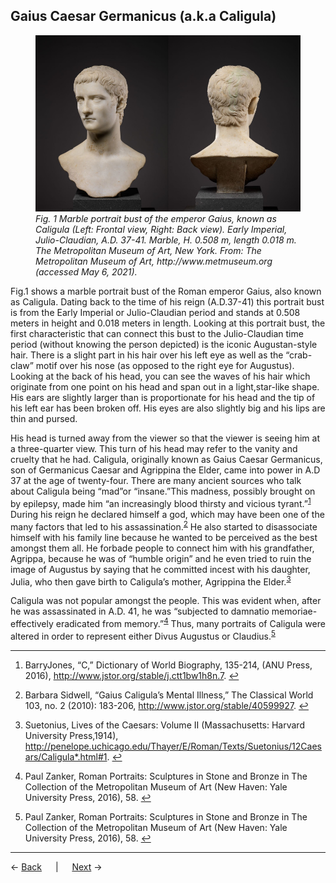 ## Gaius Caesar Germanicus (a.k.a Caligula)

<figure><a href="https://www.metmuseum.org/art/collection/search/248851"><img src="Images/caligula-front-view-met.jpg" alt="Marble portrait bust of the emperor Gaius, known as Caligula, Marble, Roman, 3/4 view (front)" width="50%"/></a><a href="https://www.metmuseum.org/art/collection/search/248851"><img src="Images/caligula-back-view-met.jpg" alt="Marble portrait bust of the emperor Gaius, known as Caligula, Marble, Roman, 3/4 view (back)" width="50%"/></a><figcaption><i>Fig. 1 Marble portrait bust of the emperor Gaius, known as Caligula (Left: Frontal view, Right: Back view). Early Imperial, Julio-Claudian, A.D. 37-41. Marble, H. 0.508 m, length 0.018 m. The Metropolitan Museum of Art, New York. From: The Metropolitan Museum of Art, http://www.metmuseum.org (accessed May 6, 2021).</i></figcaption></figure>

Fig.1 shows a marble portrait bust of the Roman emperor Gaius, also known as Caligula. Dating back to the time of his reign (A.D.37-41) this portrait bust is from the Early Imperial or Julio-Claudian period and stands at 0.508 meters in height and 0.018 meters in length. Looking at this portrait bust, the first characteristic that can connect this bust to the Julio-Claudian time period (without knowing the person depicted) is the iconic Augustan-style hair. There is a slight part in his hair over his left eye as well as the “crab-claw” motif over his nose (as opposed to the right eye for Augustus). Looking at the back of his head, you can see the waves of his hair which originate from one point on his head and span out in a light,star-like shape. His ears are slightly larger than is proportionate for his head and the tip of his left ear has been broken off. His eyes are also slightly big and his lips are thin and pursed.

His head is turned away from the viewer so that the viewer is seeing him at a three-quarter view. This turn of his head may refer to the vanity and cruelty that he had. Caligula, originally known as Gaius Caesar Germanicus, son of Germanicus Caesar and Agrippina the Elder, came into power in A.D 37 at the age of twenty-four. There are many ancient sources who talk about Caligula being “mad”or “insane.”This madness, possibly brought on by epilepsy, made him “an increasingly blood thirsty and vicious tyrant.”<sup><a id="fnref1" href="#fn1">1</a></sup> During his reign he declared himself a god, which may have been one of the many factors that led to his assassination.<sup><a id="fnref2" href="#fn2">2</a></sup> He also started to disassociate himself with his family line because he wanted to be perceived as the best amongst them all. He forbade people to connect him with his grandfather, Agrippa, because he was of “humble origin” and he even tried to ruin the image of Augustus by saying that he committed incest with his daughter, Julia, who then gave birth to Caligula’s mother, Agrippina the Elder.<sup><a id="fnref3" href="#fn3">3</a></sup>

Caligula was not popular amongst the people. This was evident when, after he was assassinated in A.D. 41, he was “subjected to damnatio memoriae-effectively eradicated from memory.”<sup><a id="fnref4" href="#fn4">4</a></sup> Thus, many portraits of Caligula were altered in order to represent either Divus Augustus or Claudius.<sup><a id="fnref5" href="#fn5">5</a></sup>

___
1. <a id="fn1"></a>BarryJones, “C,” Dictionary of World Biography, 135-214, (ANU Press, 2016), http://www.jstor.org/stable/j.ctt1bw1h8n.7. <a href="#fnref1">↩</a>

2. <a id="fn2"></a>Barbara Sidwell, “Gaius Caligula’s Mental Illness,” The Classical World 103, no. 2 (2010): 183-206, http://www.jstor.org/stable/40599927. <a href="#fnref2">↩</a>

3. <a id="fn3"></a>Suetonius, Lives of the Caesars: Volume II (Massachusetts: Harvard University Press,1914), http://penelope.uchicago.edu/Thayer/E/Roman/Texts/Suetonius/12Caesars/Caligula*.html#1. <a href="#fnref3">↩</a>

4. <a id="fn4"></a>Paul Zanker, Roman Portraits: Sculptures in Stone and Bronze in The Collection of the Metropolitan Museum of Art (New Haven: Yale University Press, 2016), 58. <a href="#fnref4">↩</a>

5. <a id="fn5"></a>Paul Zanker, Roman Portraits: Sculptures in Stone and Bronze in The Collection of the Metropolitan Museum of Art (New Haven: Yale University Press, 2016), 58. <a href="#fnref5">↩</a>
---
← [Back](tiberius.md) &emsp; | &emsp; [Next](claudius.md) →